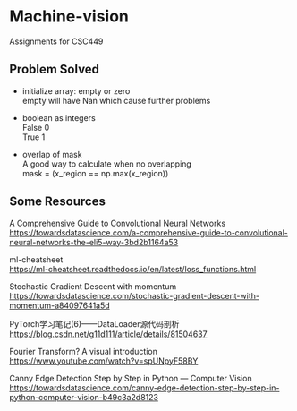 # Machine-vision
Assignments for CSC449

## Problem Solved
- initialize array: empty or zero </br>
  empty will have Nan which cause further problems
 
- boolean as integers</br>
  False 0</br>
  True 1
 
 - overlap of mask</br>
   A good way to calculate when no overlapping</br>
   mask = (x_region == np.max(x_region))
  
  ## Some Resources
  A Comprehensive Guide to Convolutional Neural Networks</br>
  https://towardsdatascience.com/a-comprehensive-guide-to-convolutional-neural-networks-the-eli5-way-3bd2b1164a53
  
  ml-cheatsheet</br>
  https://ml-cheatsheet.readthedocs.io/en/latest/loss_functions.html

  Stochastic Gradient Descent with momentum</br>
  https://towardsdatascience.com/stochastic-gradient-descent-with-momentum-a84097641a5d
  
  PyTorch学习笔记(6)——DataLoader源代码剖析</br>
  https://blog.csdn.net/g11d111/article/details/81504637
  
  Fourier Transform? A visual introduction</br>
  https://www.youtube.com/watch?v=spUNpyF58BY
  
  Canny Edge Detection Step by Step in Python — Computer Vision</br>
  https://towardsdatascience.com/canny-edge-detection-step-by-step-in-python-computer-vision-b49c3a2d8123
